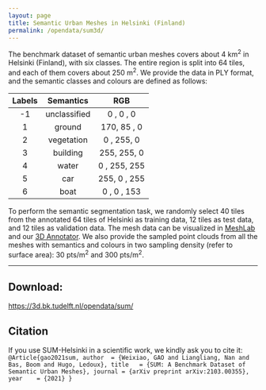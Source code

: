 ```yaml
---
layout: page
title: Semantic Urban Meshes in Helsinki (Finland)
permalink: /opendata/sum3d/
---
```


The benchmark dataset of semantic urban meshes covers about 4 km<sup>2</sup> in Helsinki (Finland), with six classes. The entire region is split into 64 tiles, and each of them covers about 250 m<sup>2</sup>. We provide the data in PLY format, and the semantic classes and colours are defined as follows:

| Labels | Semantics    |    RGB       |
| :-----:| :----------: | :----------:|
| -1     | unclassified | 0  , 0  , 0  |
| 1      | ground       | 170, 85 , 0  |
| 2      | vegetation   | 0  , 255, 0  |
| 3      | building     | 255, 255, 0  |
| 4      | water        | 0  , 255, 255|
| 5      | car          | 255, 0  , 255|
| 6      | boat         | 0  , 0  , 153|

To perform the semantic segmentation task, we randomly select 40 tiles from the annotated 64 tiles of Helsinki as training data, 12 tiles as test data, and 12 tiles as validation data.
The mesh data can be visualized in [MeshLab](http://meshlab.sourceforge.net) and our [3D Annotator](https://github.com/tudelft3d/3D_Urban_Mesh_Annotator). We also provide the sampled point clouds from all the meshes with semantics and colours in two sampling density (refer to surface area): 30 pts/m<sup>2</sup> and  300 pts/m<sup>2</sup>. 

---
## Download:
https://3d.bk.tudelft.nl/opendata/sum/

## Citation
If you use SUM-Helsinki in a scientific work, we kindly ask you to cite it:
`
@Article{gao2021sum,
  author  = {Weixiao, GAO and Liangliang, Nan and Bas, Boom and Hugo, Ledoux},
  title   = {SUM: A Benchmark Dataset of Semantic Urban Meshes},
  journal = {arXiv preprint arXiv:2103.00355},
  year    = {2021}
}
`